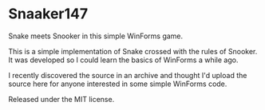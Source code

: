 # Snaaker147
Snake meets Snooker in this simple WinForms game.

This is a simple implementation of Snake crossed with the rules of Snooker.  It was developed so I could learn the basics of WinForms a while ago.  

I recently discovered the source in an archive and thought I'd upload the source here for anyone interested in some simple WinForms code.

Released under the MIT license.
